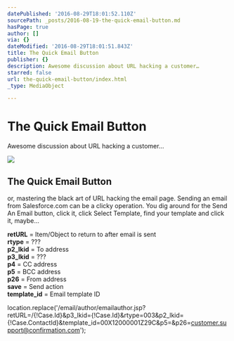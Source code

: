 ```yaml
---
datePublished: '2016-08-29T18:01:52.110Z'
sourcePath: _posts/2016-08-19-the-quick-email-button.md
hasPage: true
author: []
via: {}
dateModified: '2016-08-29T18:01:51.843Z'
title: The Quick Email Button
publisher: {}
description: Awesome discussion about URL hacking a customer…
starred: false
url: the-quick-email-button/index.html
_type: MediaObject

---
```

# The Quick Email Button

Awesome discussion about URL hacking a customer...

<article style=""><img src="https://s3-us-west-2.amazonaws.com/the-grid-img/p/c13cf54bf0e5112c8e0ac636091f0de16d186970.png" /><h1>The Quick Email Button</h1><p>or, mastering the black art of URL hacking the email page. Sending an email from Salesforce.com can be a clicky operation. You dig around for the Send An Email button, click it, click Select Template, find your template and click it, maybe...</p></article>

**retURL** = Item/Object to return to after email is sent  
**rtype** = ???  
**p2\_lkid** = To address  
**p3\_lkid** = ???  
**p4** = CC address  
**p5** = BCC address  
**p26** = From address  
**save** = Send action  
**template\_id** = Email template ID

location.replace('/email/author/emailauthor.jsp?retURL=/{!Case.Id}&p3\_lkid={!Case.Id}&rtype=003&p2\_lkid={!Case.ContactId}&template\_id=00X12000001Z29C&p5=&p26=customer.support@confirmation.com');